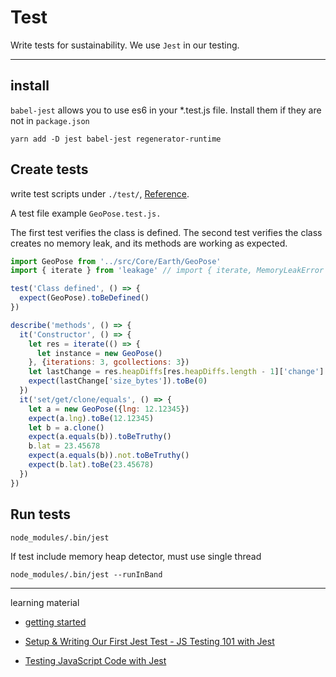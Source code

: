 # Test

Write tests for sustainability. We use `Jest` in our testing.

---

## install

`babel-jest` allows you to use es6 in your \*.test.js file. Install them if they are not in `package.json`

```
yarn add -D jest babel-jest regenerator-runtime
```

## Create tests

write test scripts under `./test/`, [Reference](https://facebook.github.io/jest/).

A test file example `GeoPose.test.js.`

The first test verifies the class is defined. The second test verifies the class creates no memory leak, and its methods are working as expected.

```js
import GeoPose from '../src/Core/Earth/GeoPose'
import { iterate } from 'leakage' // import { iterate, MemoryLeakError } from 'leakage'

test('Class defined', () => {
  expect(GeoPose).toBeDefined()
})

describe('methods', () => {
  it('Constructor', () => {
    let res = iterate(() => {
      let instance = new GeoPose()
    }, {iterations: 3, gcollections: 3})
    let lastChange = res.heapDiffs[res.heapDiffs.length - 1]['change']
    expect(lastChange['size_bytes']).toBe(0)
  })
  it('set/get/clone/equals', () => {
    let a = new GeoPose({lng: 12.12345})
    expect(a.lng).toBe(12.12345)
    let b = a.clone()
    expect(a.equals(b)).toBeTruthy()
    b.lat = 23.45678
    expect(a.equals(b)).not.toBeTruthy()
    expect(b.lat).toBe(23.45678)
  })
})
```

## Run tests

```
node_modules/.bin/jest
```

If test include memory heap detector, must use  single thread

```
node_modules/.bin/jest --runInBand
```

---

learning material

* [getting started](https://facebook.github.io/jest/docs/en/getting-started.html)
* [Setup & Writing Our First Jest Test - JS Testing 101 with Jest](https://www.youtube.com/watch?v=4kNfeI37xu4)

* [Testing JavaScript Code with Jest](https://medium.com/piecesofcode/testing-javascript-code-with-jest-18a398888838)



